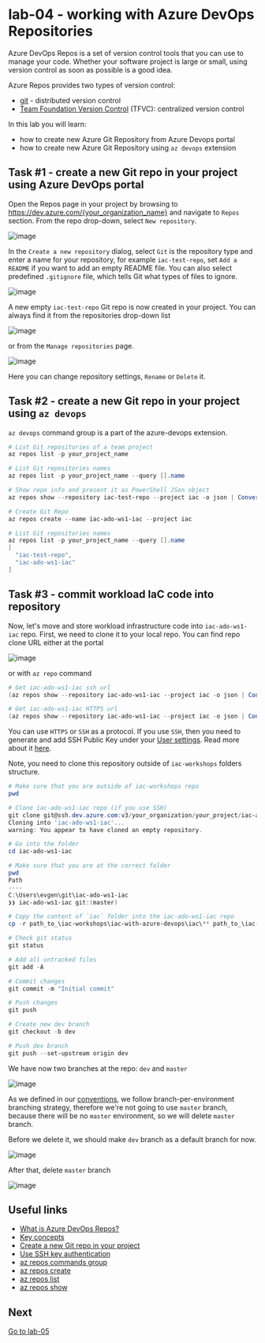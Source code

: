 # lab-04 - working with Azure DevOps Repositories

Azure DevOps Repos is a set of version control tools that you can use to manage your code. Whether your software project is large or small, using version control as soon as possible is a good idea.

Azure Repos provides two types of version control:

* [git](https://learn.microsoft.com/en-us/azure/devops/repos/get-started/what-is-repos?view=azure-devops#git) - distributed version control
* [Team Foundation Version Control](https://learn.microsoft.com/en-us/azure/devops/repos/get-started/what-is-repos?view=azure-devops#tfvc) (TFVC): centralized version control

In this lab you will learn:

* how to create new Azure Git Repository from Azure Devops portal
* how to create new Azure Git Repository using `az devops` extension

## Task #1 - create a new Git repo in your project using Azure DevOps portal

Open the Repos page in your project by browsing to https://dev.azure.com/{your_organization_name} and navigate to `Repos` section. From the repo drop-down, select `New repository`.

![image](images/task1-1.jpg)

In the `Create a new repository` dialog, select `Git` is the repository type and enter a name for your repository, for example `iac-test-repo`, set `Add a README` if you want to add an empty README file. You can also select predefined `.gitignore` file, which tells Git what types of files to ignore. 

![image](images/task1-2.jpg)

A new empty `iac-test-repo` Git repo is now created in your project. You can always find it from the repositories drop-down list

![image](images/task1-3.jpg)

or from the `Manage repositories` page.

![image](images/task1-4.jpg)

Here you can change repository settings, `Rename` or `Delete` it. 

## Task #2 - create a new Git repo in your project using `az devops`

`az devops` command group is a part of the azure-devops extension.

```powershell
# List Git repositories of a team project
az repos list -p your_project_name

# List Git repositories names
az repos list -p your_project_name --query [].name

# Show repo info and present it as PowerShell JSon object
az repos show --repository iac-test-repo --project iac -o json | ConvertFrom-Json

# Create Git Repo 
az repos create --name iac-ado-ws1-iac --project iac

# List Git repositories names
az repos list -p your_project_name --query [].name
[
  "iac-test-repo",
  "iac-ado-ws1-iac"
]
```

## Task #3 - commit workload IaC code into repository

Now, let's move and store workload infrastructure code into `iac-ado-ws1-iac` repo. 
First, we need to clone it to your local repo. You can find repo clone URL either at the portal

![image](images/task3-1.jpg)

or with `az repo` command

```powershell
# Get iac-ado-ws1-iac ssh url
(az repos show --repository iac-ado-ws1-iac --project iac -o json | ConvertFrom-Json).sshUrl

# Get iac-ado-ws1-iac HTTPS url
(az repos show --repository iac-ado-ws1-iac --project iac -o json | ConvertFrom-Json).remoteUrl
```

You can use `HTTPS` or `SSH` as a protocol. If you use `SSH`, then you need to generate and add SSH Public Key under your [User settings](https://dev.azure.com/ifoobar/_usersSettings/keys). Read more about it [here](https://learn.microsoft.com/en-us/azure/devops/repos/git/use-ssh-keys-to-authenticate?view=azure-devops).

Note, you need to clone this repository outside of `iac-workshops` folders structure. 

```powershell
# Make sure that you are outside of iac-workshops repo
pwd

# Clone iac-ado-ws1-iac repo (if you use SSH)
git clone git@ssh.dev.azure.com:v3/your_organization/your_project/iac-ado-ws1-iac
Cloning into 'iac-ado-ws1-iac'...
warning: You appear to have cloned an empty repository.

# Go into the folder
cd iac-ado-ws1-iac

# Make sure that you are at the correct folder
pwd
Path
----
C:\Users\evgen\git\iac-ado-ws1-iac
❯❯ iac-ado-ws1-iac git:(master) 

# Copy the content of `iac` folder into the iac-ado-ws1-iac repo
cp -r path_to_\iac-workshops\iac-with-azure-devops\iac\** path_to_\iac-ado-ws1-iac

# Check git status
git status

# Add all untracked files
git add -A

# Commit changes
git commit -m "Initial commit"

# Push changes
git push

# Create new dev branch
git checkout -b dev

# Push dev branch
git push --set-upstream origin dev
```

We have now two branches at the repo: `dev` and `master`

![image](images/task3-2.jpg)

As we defined in our [conventions](../../conventions.md), we follow branch-per-environment branching strategy, therefore we're not going to use `master` branch, because there will be no `master` environment, so we will delete `master` branch. 

Before we delete it, we should make `dev` branch as a default branch for now. 

![image](images/task3-3.jpg)


After that, delete `master` branch

![image](images/task3-4.jpg)

## Useful links

* [What is Azure DevOps Repos?](https://learn.microsoft.com/en-us/azure/devops/repos/get-started/what-is-repos?view=azure-devops)
* [Key concepts](https://learn.microsoft.com/en-us/azure/devops/repos/get-started/key-concepts-repos?source=recommendations&view=azure-devops)
* [Create a new Git repo in your project](https://learn.microsoft.com/en-us/azure/devops/repos/git/create-new-repo?view=azure-devops)
* [Use SSH key authentication](https://learn.microsoft.com/en-us/azure/devops/repos/git/use-ssh-keys-to-authenticate?view=azure-devops)
* [az repos commands group](https://learn.microsoft.com/en-us/cli/azure/repos?view=azure-cli-latest)
* [az repos create](https://learn.microsoft.com/en-us/cli/azure/repos?view=azure-cli-latest#az-repos-create)
* [az repos list](https://learn.microsoft.com/en-us/cli/azure/repos?view=azure-cli-latest#az-repos-list)
* [az repos show](https://learn.microsoft.com/en-us/cli/azure/repos?view=azure-cli-latest#az-repos-show)

## Next
[Go to lab-05](../lab-05/readme.md)